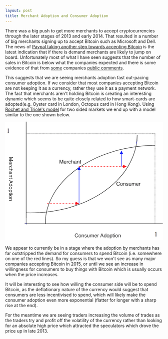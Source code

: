 ```yaml
---
layout: post
title: Merchant Adoption and Consumer Adoption
---
```


There was a big push to get more merchants to accept cryptocurrencies through the later stages of 2013 and early 2014. That resulted in a number of big merchants signing up to accept Bitcoin such as Microsoft and Dell. The news of [Paypal taking another step towards accepting Bitcoin](https://www.cryptocoinsnews.com/breaking-paypal-merchants-can-now-accept-bitcoin/) is the latest indication that if there is demand merchants are likely to jump on board. Unfortunately most of what I have seen suggests that the number of sales in Bitcoin is below what the companies expected and there is some evidence of that from [some](http://www.coindesk.com/overstocks-2014-bitcoin-sales-miss-projections-3-million/) companies [public comments](https://fundraising.mozilla.org/bitcoin-donations-to-mozilla-17-days-in/).

This suggests that we are seeing merchants adoption fast out-pacing consumer adoption. If we consider that most companies accepting Bitcoin are not keeping it as a currency, rather they use it as a payment network. The fact that merchants aren't holding Bitcoin is creating an interesting dynamic which seems to be quite closely related to how smart-cards are adopted(e.g. Oyster card in London, Octopus card in Hong Kong). Using [Rochet and Triole's model](http://onlinelibrary.wiley.com/doi/10.1162/154247603322493212/abstract) for two sided markets we end up with a model similar to the one shown below. 

![two sided market adoption](/assets/two-sided-market.png)

We appear to currently be in a stage where the adoption by merchants has far outstripped the demand for consumers to spend Bitcoin (i.e. somewhere on one of the red lines). So my guess is that we won't see as many major companies accepting Bitcoin in 2015, or until we see an increase in willingness for consumers to buy things with Bitcoin which is usually occurs when the price increases. 

It will be interesting to see how willing the consumer side will be to spend Bitcoin, as the deflationary nature of the currency would suggest that consumers are less incentivised to spend, which will likely make the consumer adoption even more exponential (flatter for longer with a sharp rise at the end). 

For the meantime we are seeing traders increasing the volume of trades as the traders try and profit off the volatility of the currency rather than looking for an absolute high price which attracted the speculators which drove the price up in late 2013. 